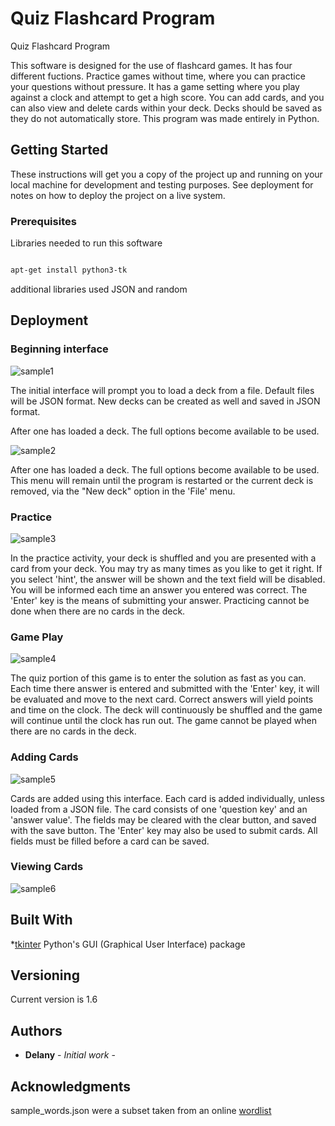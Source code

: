# Quiz Flashcard Program
Quiz Flashcard Program

This software is designed for the use of flashcard games. It has four different fuctions. Practice games without time, where you can practice your questions without pressure. It has a game setting where you play against a clock and attempt to get a high score. You can add cards, and you can also view and delete cards within your deck. Decks should be saved as they do not automatically store. This program was made entirely in Python.

## Getting Started

These instructions will get you a copy of the project up and running on your local machine for development and testing purposes. See deployment for notes on how to deploy the project on a live system.

### Prerequisites

Libraries needed to run this software

```bash

apt-get install python3-tk

```
additional libraries used JSON and random

## Deployment

### Beginning interface

![sample1](https://raw.githubusercontent.com/delanyk/flashcard_software/master/img/sample1.png)

The initial interface will prompt you to load a deck from a file. Default files will be JSON format. New decks can be created as well and saved in JSON format.

After one has loaded a deck. The full options become available to be used. 

![sample2](https://raw.githubusercontent.com/delanyk/flashcard_software/master/img/sample2.png)

After one has loaded a deck. The full options become available to be used. This menu will remain until the program is restarted or the current deck is removed, via the "New deck" option in the 'File' menu.

### Practice

![sample3](https://raw.githubusercontent.com/delanyk/flashcard_software/master/img/sample3.png)

In the practice activity, your deck is shuffled and you are presented with a card from your deck. You may try as many times as you like to get it right. If you select 'hint', the answer will be shown and the text field will be disabled. You will be informed each time an answer you entered was correct. The 'Enter' key is the means of submitting your answer. Practicing cannot be done when there are no cards in the deck.

### Game Play

![sample4](https://raw.githubusercontent.com/delanyk/flashcard_software/master/img/sample4.png)

The quiz portion of this game is to enter the solution as fast as you can. Each time there answer is entered and submitted with the 'Enter' key, it will be evaluated and move to the next card. Correct answers will yield points and time on the clock. The deck will continuously be shuffled and the game will continue until the clock has run out. The game cannot be played when there are no cards in the deck.

### Adding Cards

![sample5](https://raw.githubusercontent.com/delanyk/flashcard_software/master/img/sample5.png)

Cards are added using this interface. Each card is added individually, unless loaded from a JSON file. The card consists of one 'question key' and an 'answer value'. The fields may be cleared with the clear button, and saved with the save button. The 'Enter' key may also be used to submit cards. All fields must be filled before a card can be saved. 

### Viewing Cards

![sample6](https://raw.githubusercontent.com/delanyk/flashcard_software/master/img/sample6.png)


## Built With

*[tkinter](https://wiki.python.org/moin/TkInter) Python's GUI (Graphical User Interface) package


## Versioning
Current version is 1.6

## Authors

* **Delany** - *Initial work* - 

## Acknowledgments

sample_words.json were a subset taken from an online [wordlist](https://www.trueterm.com/wordlist.html)
